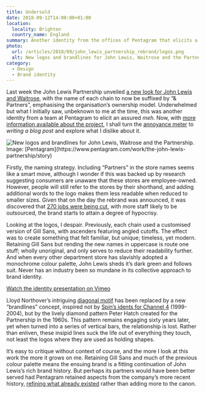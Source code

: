 ```yaml
---
title: Undersold
date: 2018-09-12T14:00:00+01:00
location:
  locality: Brighton
  country_name: England
summary: Another identity from the offices of Pentagram that elicits a feeling somewhere between despair and indifference.
photo:
  url: /articles/2018/09/john_lewis_partnership_rebrand/logos.png
  alt: New logos and brandlines for John Lewis, Waitrose and the Partnership.
category:
  - Design
  - Brand identity
---
```

Last week the John Lewis Partnership unveiled [a new look for John Lewis and Waitrose][1], with the name of each chain to now be suffixed by “& Partners”, emphasising the organisation’s ownership model. Underwhelmed but what I initially saw, unbeknown to me at the time, this was another identity from a team at Pentagram to elicit an assured *meh*. Now, with [more information available about the project][2], I shall turn the [annoyance meter][3] to *writing a blog post* and explore what I dislike about it.

![](logos.png 'New logos and brandlines for John Lewis, Waitrose and the Partnership. Image: [Pentagram](https://www.pentagram.com/work/the-john-lewis-partnership/story)')

Firstly, the naming strategy. Including “Partners” in the store names seems like a smart move, although I wonder if this was backed up by research suggesting consumers are unaware that these stores are employee-owned. However, people will still refer to the stores by their shorthand, and adding additional words to the logo makes them less readable when reduced to smaller sizes. Given that on the day the rebrand was announced, it was discovered that [270 jobs were being cut][4], with more staff likely to be outsourced, the brand starts to attain a degree of hypocrisy.

Looking at the logos, I despair. Previously, each chain used a customised version of Gill Sans, with ascenders featuring angled cutoffs. The effect was to create something that felt familiar, but unique; timeless, yet modern. Retaining Gill Sans but rending the new names in uppercase is route one stuff; wholly unoriginal, and only serves to reduce their readability further. And when every other department store has slavishly adopted a monochrome colour palette, John Lewis sheds it’s dark green and follows suit. Never has an industry been so mundane in its collective approach to brand identity.

[Watch the identity presentation on Vimeo](https://vimeo.com/288323929 'The brandlines were inspired by a Peter Hatch pattern created for the John Lewis Partnership in the 1960s.')

Lloyd Northover’s intriguing [diagonal motif][5] has been replaced by a new “brandlines” concept, inspired not by [Spin’s idents for Channel 4][6] (1999-2004), but by the lively diamond pattern Peter Hatch created for the Partnership in the 1960s. This pattern remains engaging sixty years later, yet when turned into a series of vertical bars, the relationship is lost. Rather than enliven, these insipid lines suck the life out of everything they touch, not least the logos where they are used as holding shapes.

It’s easy to critique without context of course, and the more I look at this work the more it grows on me. Retaining Gill Sans and much of the previous colour palette means the ensuing brand is a fitting continuation of John Lewis’s rich brand history. But perhaps its partners would have been better served had Pentagram retained aspects from the company’s more recent history, [refining what already existed][7] rather than adding more to the canon.

[1]: https://www.pentagram.com/work/the-john-lewis-partnership/story
[2]: https://www.itsnicethat.com/features/pentagram-harry-pearce-the-john-lewis-partnership-redesign-graphic-design-050918
[3]: https://haiprl.andyhiggs.uk
[4]: https://www.theguardian.com/business/2018/sep/04/john-lewis-joins-department-store-rout-with-250-job-cuts
[5]: https://www.johnlloyd.uk.com/lloyd-northover/identity/2/1/
[6]: https://identcentral.co.uk/idents/channel-4/channel-4/channel-4-1999-2004/channel-4-idents-1999/
[7]: /2018/07/brands_renewed
